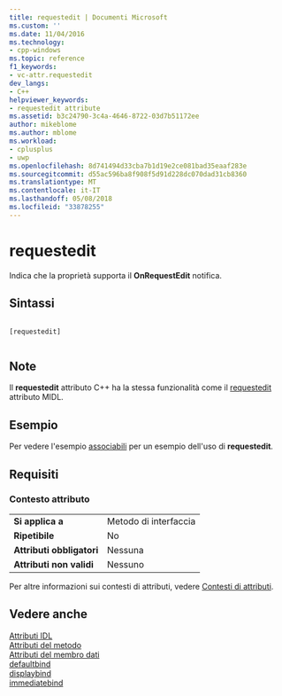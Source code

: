 ```yaml
---
title: requestedit | Documenti Microsoft
ms.custom: ''
ms.date: 11/04/2016
ms.technology:
- cpp-windows
ms.topic: reference
f1_keywords:
- vc-attr.requestedit
dev_langs:
- C++
helpviewer_keywords:
- requestedit attribute
ms.assetid: b3c24790-3c4a-4646-8722-03d7b51172ee
author: mikeblome
ms.author: mblome
ms.workload:
- cplusplus
- uwp
ms.openlocfilehash: 8d741494d33cba7b1d19e2ce081bad35eaaf283e
ms.sourcegitcommit: d55ac596ba8f908f5d91d228dc070dad31cb8360
ms.translationtype: MT
ms.contentlocale: it-IT
ms.lasthandoff: 05/08/2018
ms.locfileid: "33878255"
---
```

# <a name="requestedit"></a>requestedit
Indica che la proprietà supporta il **OnRequestEdit** notifica.  
  
## <a name="syntax"></a>Sintassi  
  
```  
  
[requestedit]  
  
```  
  
## <a name="remarks"></a>Note  
 Il **requestedit** attributo C++ ha la stessa funzionalità come il [requestedit](http://msdn.microsoft.com/library/windows/desktop/aa367155) attributo MIDL.  
  
## <a name="example"></a>Esempio  
 Per vedere l'esempio [associabili](../windows/bindable.md) per un esempio dell'uso di **requestedit**.  
  
## <a name="requirements"></a>Requisiti  
  
### <a name="attribute-context"></a>Contesto attributo  
  
|||  
|-|-|  
|**Si applica a**|Metodo di interfaccia|  
|**Ripetibile**|No|  
|**Attributi obbligatori**|Nessuna|  
|**Attributi non validi**|Nessuno|  
  
 Per altre informazioni sui contesti di attributi, vedere [Contesti di attributi](../windows/attribute-contexts.md).  
  
## <a name="see-also"></a>Vedere anche  
 [Attributi IDL](../windows/idl-attributes.md)   
 [Attributi del metodo](../windows/method-attributes.md)   
 [Attributi del membro dati](../windows/data-member-attributes.md)   
 [defaultbind](../windows/defaultbind.md)   
 [displaybind](../windows/displaybind.md)   
 [immediatebind](../windows/immediatebind.md)   
